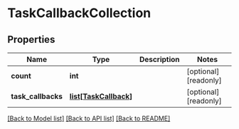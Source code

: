 # TaskCallbackCollection

## Properties
Name | Type | Description | Notes
------------ | ------------- | ------------- | -------------
**count** | **int** |  | [optional] [readonly] 
**task_callbacks** | [**list[TaskCallback]**](TaskCallback.md) |  | [optional] [readonly] 

[[Back to Model list]](../README.md#documentation-for-models) [[Back to API list]](../README.md#documentation-for-api-endpoints) [[Back to README]](../README.md)


